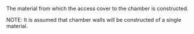 The material from which the access cover to the chamber is constructed.

NOTE: It is assumed that chamber walls will be constructed of a single material.
